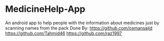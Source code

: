 # MedicineHelp-App
An android app to help people with the information about medicines just by scanning names from the pack
Done By: 
https://github.com/osmansajid
https://github.com/Tahmid46
https://github.com/raz1997
